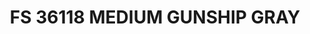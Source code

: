 ---
layout: product
title: "FS 36118 MEDIUM GUNSHIP GRAY"
price: "300" 
desc: "Akrilna boja 17mL"
img_path: "/assets/img/A.MIG-0204.jpg"
brand: "AMMO"
available: true
special_offer: false
new: false
soon: false
cat: "020000"
subcat: "020100"
subsubcat: "020101"
sifra: "A.MIG-0204"
popular: false
---